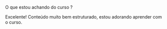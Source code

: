 O que estou achando do curso ?

Excelente! Conteúdo muito bem estruturado, estou adorando aprender com o curso. 
